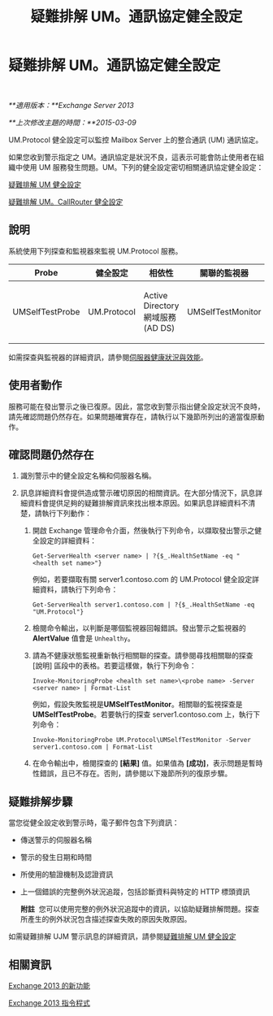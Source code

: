 ﻿---
title: 疑難排解 UM。通訊協定健全設定
TOCTitle: 疑難排解 UM。通訊協定健全設定
ms:assetid: 8dd9a16f-77a1-4a8d-aea4-5e96ab922dd4
ms:mtpsurl: https://technet.microsoft.com/zh-tw/library/ms.exch.scom.um.protocol(v=EXCHG.150)
ms:contentKeyID: 53276407
ms.date: 03/07/2017
mtps_version: v=EXCHG.150
ms.translationtype: MT
---

# 疑難排解 UM。通訊協定健全設定

 

_**適用版本：**Exchange Server 2013_

_**上次修改主題的時間：**2015-03-09_

UM.Protocol 健全設定可以監控 Mailbox Server 上的整合通訊 (UM) 通訊協定。

如果您收到警示指定之 UM。通訊協定是狀況不良，這表示可能會防止使用者在組織中使用 UM 服務發生問題。UM。下列的健全設定密切相關通訊協定健全設定：

[疑難排解 UM 健全設定](troubleshooting-um-health-set.md)

[疑難排解 UM。CallRouter 健全設定](troubleshooting-um-callrouter-health-set.md)

## 說明

系統使用下列探查和監視器來監視 UM.Protocol 服務。


<table>
<colgroup>
<col style="width: 25%" />
<col style="width: 25%" />
<col style="width: 25%" />
<col style="width: 25%" />
</colgroup>
<thead>
<tr class="header">
<th>Probe</th>
<th>健全設定</th>
<th>相依性</th>
<th>關聯的監視器</th>
</tr>
</thead>
<tbody>
<tr class="odd">
<td><p>UMSelfTestProbe</p></td>
<td><p>UM.Protocol</p></td>
<td><p>Active Directory 網域服務 (AD DS)</p></td>
<td><p>UMSelfTestMonitor</p></td>
</tr>
</tbody>
</table>


如需探查與監視器的詳細資訊，請參閱[伺服器健康狀況與效能](https://technet.microsoft.com/zh-tw/library/jj150551\(v=exchg.150\))。

## 使用者動作

服務可能在發出警示之後已復原。因此，當您收到警示指出健全設定狀況不良時，請先確認問題仍然存在。如果問題確實存在，請執行以下幾節所列出的適當復原動作。

## 確認問題仍然存在

1.  識別警示中的健全設定名稱和伺服器名稱。

2.  訊息詳細資料會提供造成警示確切原因的相關資訊。在大部分情況下，訊息詳細資料會提供足夠的疑難排解資訊來找出根本原因。如果訊息詳細資料不清楚，請執行下列動作：
    
    1.  開啟 Exchange 管理命令介面，然後執行下列命令，以擷取發出警示之健全設定的詳細資料：
        
            Get-ServerHealth <server name> | ?{$_.HealthSetName -eq "<health set name>"}
        
        例如，若要擷取有關 server1.contoso.com 的 UM.Protocol 健全設定詳細資料，請執行下列命令：
        
            Get-ServerHealth server1.contoso.com | ?{$_.HealthSetName -eq "UM.Protocol"}
    
    2.  檢閱命令輸出，以判斷是哪個監視器回報錯誤。發出警示之監視器的 **AlertValue** 值會是 `Unhealthy`。
    
    3.  請為不健康狀態監視重新執行相關聯的探查。請參閱尋找相關聯的探查 \[說明\] 區段中的表格。若要這樣做，執行下列命令：
        
            Invoke-MonitoringProbe <health set name>\<probe name> -Server <server name> | Format-List
        
        例如，假設失敗監視是**UMSelfTestMonitor**。相關聯的監視探查是**UMSelfTestProbe**。若要執行的探查 server1.contoso.com 上，執行下列命令：
        
            Invoke-MonitoringProbe UM.Protocol\UMSelfTestMonitor -Server server1.contoso.com | Format-List
    
    4.  在命令輸出中，檢閱探查的 **\[結果\]** 值。如果值為 **\[成功\]**，表示問題是暫時性錯誤，且已不存在。否則，請參閱以下幾節所列的復原步驟。

## 疑難排解步驟

當您從健全設定收到警示時，電子郵件包含下列資訊：

  - 傳送警示的伺服器名稱

  - 警示的發生日期和時間

  - 所使用的驗證機制及認證資訊

  - 上一個錯誤的完整例外狀況追蹤，包括診斷資料與特定的 HTTP 標頭資訊
    
    **附註**  您可以使用完整的例外狀況追蹤中的資訊，以協助疑難排解問題。探查所產生的例外狀況包含描述探查失敗的原因失敗原因。

如需疑難排解 UJM 警示訊息的詳細資訊，請參閱[疑難排解 UM 健全設定](troubleshooting-um-health-set.md)

## 相關資訊

[Exchange 2013 的新功能](https://technet.microsoft.com/zh-tw/library/jj150540\(v=exchg.150\))

[Exchange 2013 指令程式](https://technet.microsoft.com/zh-tw/library/bb124413\(v=exchg.150\))

